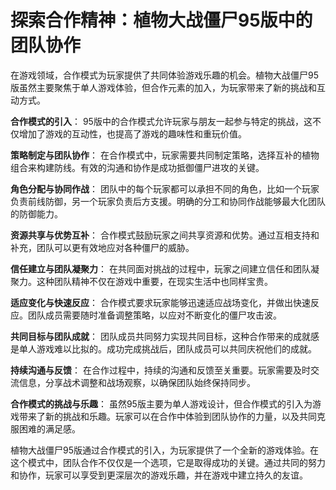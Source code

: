 # 探索合作精神：植物大战僵尸95版中的团队协作

在游戏领域，合作模式为玩家提供了共同体验游戏乐趣的机会。植物大战僵尸95版虽然主要聚焦于单人游戏体验，但合作元素的加入，为玩家带来了新的挑战和互动方式。

**合作模式的引入**：
95版中的合作模式允许玩家与朋友一起参与特定的挑战，这不仅增加了游戏的互动性，也提高了游戏的趣味性和重玩价值。

**策略制定与团队协作**：
在合作模式中，玩家需要共同制定策略，选择互补的植物组合来构建防线。有效的沟通和协作是成功抵御僵尸进攻的关键。

**角色分配与协同作战**：
团队中的每个玩家都可以承担不同的角色，比如一个玩家负责前线防御，另一个玩家负责后方支援。明确的分工和协同作战能够最大化团队的防御能力。

**资源共享与优势互补**：
合作模式鼓励玩家之间共享资源和优势。通过互相支持和补充，团队可以更有效地应对各种僵尸的威胁。

**信任建立与团队凝聚力**：
在共同面对挑战的过程中，玩家之间建立信任和团队凝聚力。这种团队精神不仅在游戏中重要，在现实生活中也同样宝贵。

**适应变化与快速反应**：
合作模式要求玩家能够迅速适应战场变化，并做出快速反应。团队成员需要随时准备调整策略，以应对不断变化的僵尸攻击波。

**共同目标与团队成就**：
团队成员共同努力实现共同目标，这种合作带来的成就感是单人游戏难以比拟的。成功完成挑战后，团队成员可以共同庆祝他们的成就。

**持续沟通与反馈**：
在合作过程中，持续的沟通和反馈至关重要。玩家需要及时交流信息，分享战术调整和战场观察，以确保团队始终保持同步。

**合作模式的挑战与乐趣**：
虽然95版主要为单人游戏设计，但合作模式的引入为游戏带来了新的挑战和乐趣。玩家可以在合作中体验到团队协作的力量，以及共同克服困难的满足感。

植物大战僵尸95版通过合作模式的引入，为玩家提供了一个全新的游戏体验。在这个模式中，团队合作不仅仅是一个选项，它是取得成功的关键。通过共同的努力和协作，玩家可以享受到更深层次的游戏乐趣，并在游戏中建立持久的友谊。